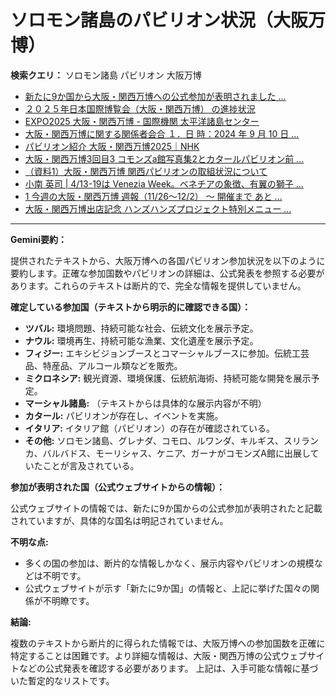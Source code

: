 # ソロモン諸島のパビリオン状況（大阪万博）

**検索クエリ：** ソロモン諸島 パビリオン 大阪万博

- [新たに9か国から大阪・関西万博への公式参加が表明されました ...](https://www.expo2025.or.jp/news/news-20220531-01/)
- [２０２５年日本国際博覧会（大阪・関西万博） の進捗状況](https://www.cas.go.jp/jp/seisaku/expo_suisin_honbu/kankei_renraku/dai5/siryou1.pdf)
- [EXPO2025 大阪・関西万博 - 国際機関 太平洋諸島センター](https://pic.or.jp/featured_word/10255/)
- [大阪・関西万博に関する関係者会合 １．日 時：2024 年 9 月 10 日 ...](https://www.cas.go.jp/jp/seisaku/osaka_kansai_banpaku/pdf/r60910_siryou1.pdf)
- [パビリオン紹介 大阪・関西万博2025｜NHK](https://www3.nhk.or.jp/news/special/osaka_expo/pavilion/)
- [大阪・関西万博3回目3 コモンズa館写真集2とカタールパビリオン前 ...](https://ameblo.jp/bomuu/entry-12895014892.html)
- [（資料1）大阪・関西万博 関西パビリオンの取組状況について](https://www.kouiki-kansai.jp/material/files/group/3/1-170shiryo1.pdf)
- [小南 英司 | 4/13-19は Venezia Week。ベネチアの象徴、有翼の獅子 ...](https://www.instagram.com/p/DInhIZzS0eV/)
- [1 今週の大阪・関西万博 週報（11/26～12/2） ～ 開催まで あと ...](https://www.shikoku.meti.go.jp/03_sesakudocs/0310_expo2025/weeklyreport/241126-1202.pdf)
- [大阪・関西万博出店記念 ハンズハンズプロジェクト特別メニュー ...](https://www.kurasushi.co.jp/2025expo/handshands/)


---

**Gemini要約：**

提供されたテキストから、大阪万博への各国パビリオン参加状況を以下のように要約します。正確な参加国数やパビリオンの詳細は、公式発表を参照する必要があります。これらのテキストは断片的で、完全な情報を提供していません。

**確定している参加国（テキストから明示的に確認できる国）：**

* **ツバル:** 環境問題、持続可能な社会、伝統文化を展示予定。
* **ナウル:** 環境再生、持続可能な漁業、文化遺産を展示予定。
* **フィジー:** エキシビジョンブースとコマーシャルブースに参加。伝統工芸品、特産品、アルコール類などを販売。
* **ミクロネシア:** 観光資源、環境保護、伝統航海術、持続可能な開発を展示予定。
* **マーシャル諸島:** （テキストからは具体的な展示内容が不明）
* **カタール:** パビリオンが存在し、イベントを実施。
* **イタリア:** イタリア館（パビリオン）の存在が確認されている。
* **その他:**  ソロモン諸島、グレナダ、コモロ、ルワンダ、キルギス、スリランカ、バルバドス、モーリシャス、ケニア、ガーナがコモンズA館に出展していたことが言及されている。

**参加が表明された国（公式ウェブサイトからの情報）：**

公式ウェブサイトの情報では、新たに9か国からの公式参加が表明されたと記載されていますが、具体的な国名は明記されていません。

**不明な点:**

* 多くの国の参加は、断片的な情報しかなく、展示内容やパビリオンの規模などは不明です。
* 公式ウェブサイトが示す「新たに9か国」の情報と、上記に挙げた国々の関係が不明瞭です。

**結論:**

複数のテキストから断片的に得られた情報では、大阪万博への参加国数を正確に特定することは困難です。より詳細な情報は、大阪・関西万博の公式ウェブサイトなどの公式発表を確認する必要があります。  上記は、入手可能な情報に基づいた暫定的なリストです。

